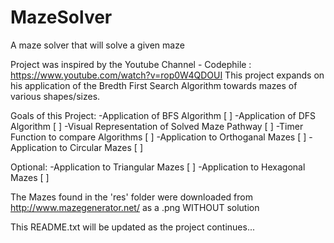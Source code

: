 # MazeSolver
A maze solver that will solve a given maze

Project was inspired by the Youtube Channel - Codephile : https://www.youtube.com/watch?v=rop0W4QDOUI
This project expands on his application of the Bredth First Search Algorithm towards mazes of various shapes/sizes.

Goals of this Project:
  -Application of BFS Algorithm [ ]
  -Application of DFS Algorithm [ ]
  -Visual Representation of Solved Maze Pathway [ ]
  -Timer Function to compare Algorithms [ ]
  -Application to Orthoganal Mazes [ ]
  -Application to Circular Mazes [ ]
  
Optional:
  -Application to Triangular Mazes [ ]
  -Application to Hexagonal Mazes [ ]
  
The Mazes found in the 'res' folder were downloaded from http://www.mazegenerator.net/ as a .png WITHOUT solution


This README.txt will be updated as the project continues...

